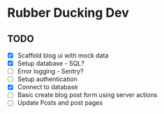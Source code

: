 # Rubber Ducking Dev

## TODO

- [x] Scaffold blog ui with mock data
- [x] Setup database - SQL?
- [ ] Error logging - Sentry?
- [ ] Setup authentication
- [x] Connect to database
- [ ] Basic create blog post form using server actions
- [ ] Update Posts and post pages
